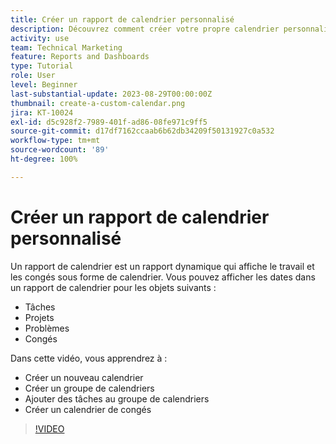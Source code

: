 ```yaml
---
title: Créer un rapport de calendrier personnalisé
description: Découvrez comment créer votre propre calendrier personnalisé avec vos tâches et vos congés personnels.
activity: use
team: Technical Marketing
feature: Reports and Dashboards
type: Tutorial
role: User
level: Beginner
last-substantial-update: 2023-08-29T00:00:00Z
thumbnail: create-a-custom-calendar.png
jira: KT-10024
exl-id: d5c928f2-7989-401f-ad86-08fe971c9ff5
source-git-commit: d17df7162ccaab6b62db34209f50131927c0a532
workflow-type: tm+mt
source-wordcount: '89'
ht-degree: 100%

---
```


# Créer un rapport de calendrier personnalisé

Un rapport de calendrier est un rapport dynamique qui affiche le travail et les congés sous forme de calendrier. Vous pouvez afficher les dates dans un rapport de calendrier pour les objets suivants :

* Tâches
* Projets
* Problèmes
* Congés

Dans cette vidéo, vous apprendrez à :

* Créer un nouveau calendrier
* Créer un groupe de calendriers
* Ajouter des tâches au groupe de calendriers
* Créer un calendrier de congés

>[!VIDEO](https://video.tv.adobe.com/v/3423482/?quality=12&learn=on&enablevpops)

